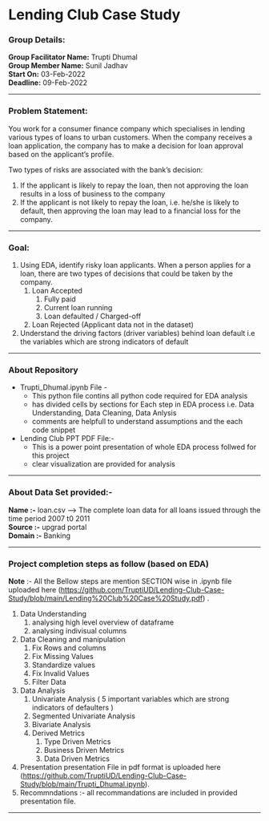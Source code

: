 # Lending Club Case Study

### Group Details:
**Group Facilitator Name:** Trupti Dhumal<br/>
**Group Member Name:** Sunil Jadhav <br/>
**Start On:** 03-Feb-2022 <br/>
**Deadline:** 09-Feb-2022 <br/>

----
### Problem Statement:
You work for a consumer finance company which specialises in lending various types of loans to urban customers. When the company receives a loan application, the company has to make a decision for loan approval based on the applicant’s profile. 

Two types of risks are associated with the bank’s decision:
1. If the applicant is likely to repay the loan, then not approving the loan results in a loss of business to the company
2. If the applicant is not likely to repay the loan, i.e. he/she is likely to default, then approving the loan may lead to a financial loss for the company.
----
### Goal:
1. Using EDA, identify risky loan applicants. 
   When a person applies for a loan, there are two types of decisions that could be taken by the company.
    1. Loan Accepted
        1. Fully paid
        2. Current loan running
        3. Loan defaulted / Charged-off
    2. Loan Rejected (Applicant data not in the dataset)
2. Understand the driving factors (driver variables) behind loan default i.e the variables which are strong indicators of default
----
### About Repository
* Trupti_Dhumal.ipynb File -
  - This python file contins all python code required for EDA analysis
  - has divided cells by sections for Each step in EDA process i.e. Data Understanding, Data Cleaning, Data Anlysis
  - comments are helpfull to understand assumptions and the each code snippet
* Lending Club PPT PDF File:- 
  - This is a power point presentation of whole EDA process follwed for this project
  - clear visualization are provided for analysis
----
### About Data Set provided:-
**Name :-** loan.csv --> The complete loan data for all loans issued through the time period 2007 t0 2011 <br/>
**Source :-** upgrad portal<br/>
**Domain :-** Banking<br/>

----
### Project completion steps as follow (based on EDA)
**Note** :- All the Bellow steps are mention SECTION wise in .ipynb file uploaded here (https://github.com/TruptiUD/Lending-Club-Case-Study/blob/main/Lending%20Club%20Case%20Study.pdf) .
1. Data Understanding
   1. analysing high level overview of dataframe
   2. analysing indivisual columns
3. Data Cleaning and manipulation
   1. Fix Rows and columns
   2. Fix Missing Values
   3. Standardize values
   4. Fix Invalid Values
   5. Filter Data
4. Data Analysis
   1. Univariate Analysis ( 5 important variables which are strong indicators of defaulters ) 
   2. Segmented Univariate Analysis
   3. Bivariate Analysis
   4. Derived Metrics
      1. Type Driven Metrics
      2. Business Driven Metrics
      3. Data Driven Metrics
5. Presentation 
   presentation File in pdf format is uploaded here (https://github.com/TruptiUD/Lending-Club-Case-Study/blob/main/Trupti_Dhumal.ipynb).
5. Recommndations :- all recommandations are included in provided presentation file.
----
